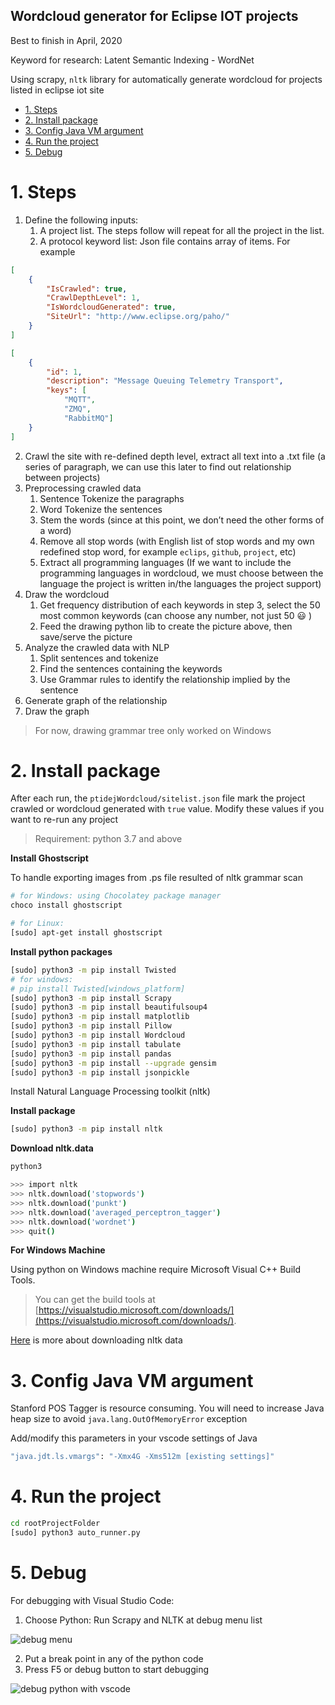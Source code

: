 Wordcloud generator for Eclipse IOT projects
---

Best to finish in April, 2020

Keyword for research: Latent Semantic Indexing - WordNet

Using scrapy, `nltk` library for automatically generate wordcloud for projects listed in eclipse iot site

<!-- TOC -->

- [1. Steps](#1-steps)
- [2. Install package](#2-install-package)
- [3. Config Java VM argument](#3-config-java-vm-argument)
- [4. Run the project](#4-run-the-project)
- [5. Debug](#5-debug)

<!-- /TOC -->

# 1. Steps
<a id="markdown-steps" name="steps"></a>

1. Define the following inputs:
    1. A project list. The steps follow will repeat for all the project in the list.
    2. A protocol keyword list: Json file contains array of items. For example

```json
[
    {
        "IsCrawled": true,
        "CrawlDepthLevel": 1,
        "IsWordcloudGenerated": true,
        "SiteUrl": "http://www.eclipse.org/paho/"
    }
]
```

```json
[
    {
        "id": 1,
        "description": "Message Queuing Telemetry Transport",
        "keys": [
            "MQTT",
            "ZMQ",
            "RabbitMQ"]
    }
]
```
2. Crawl the site with re-defined depth level, extract all text into a .txt file (a series of paragraph, we can use this later to find out relationship between projects)
3. Preprocessing crawled data
    1. Sentence Tokenize the paragraphs
    2. Word Tokenize the sentences
    3. Stem the words (since at this point, we don’t need the other forms of a word)
    4. Remove all stop words (with English list of stop words and my own redefined stop word, for example `eclips`, `github`, `project`, etc)
    5. Extract all programming languages (If we want to include the programming languages in wordcloud, we must choose between the language the project is written in/the languages the project support)
4. Draw the wordcloud
    1. Get frequency distribution of each keywords in step 3, select the 50 most common keywords (can choose any number, not just 50 😃 )
    2. Feed the drawing python lib to create the picture above, then save/serve the picture
5. Analyze the crawled data with NLP
    1. Split sentences and tokenize
    2. Find the sentences containing the keywords
    3. Use Grammar rules to identify the relationship implied by the sentence
6. Generate graph of the relationship
7. Draw the graph

> For now, drawing grammar tree only worked on Windows

# 2. Install package
<a id="markdown-install-package" name="install-package"></a>

After each run, the `ptidejWordcloud/sitelist.json` file mark the project crawled or wordcloud generated with `true` value. Modify these values if you want to re-run any project

> Requirement: python 3.7 and above

**Install Ghostscript**

To handle exporting images from .ps file resulted of nltk grammar scan

```bash
# for Windows: using Chocolatey package manager
choco install ghostscript

# for Linux:
[sudo] apt-get install ghostscript
```

**Install python packages**

```bash
[sudo] python3 -m pip install Twisted
# for windows:
# pip install Twisted[windows_platform]
[sudo] python3 -m pip install Scrapy
[sudo] python3 -m pip install beautifulsoup4
[sudo] python3 -m pip install matplotlib
[sudo] python3 -m pip install Pillow
[sudo] python3 -m pip install Wordcloud
[sudo] python3 -m pip install tabulate
[sudo] python3 -m pip install pandas
[sudo] python3 -m pip install --upgrade gensim
[sudo] python3 -m pip install jsonpickle
```

Install Natural Language Processing toolkit (nltk)

**Install package**

```bash
[sudo] python3 -m pip install nltk
```

**Download nltk.data**

```bash
python3

>>> import nltk
>>> nltk.download('stopwords')
>>> nltk.download('punkt')
>>> nltk.download('averaged_perceptron_tagger')
>>> nltk.download('wordnet')
>>> quit()
```

**For Windows Machine**

Using python on Windows machine require Microsoft Visual C++ Build Tools.

> You can get the build tools at [https://visualstudio.microsoft.com/downloads/](https://visualstudio.microsoft.com/downloads/).

[Here](https://www.nltk.org/data.html) is more about downloading nltk data

# 3. Config Java VM argument
<a id="markdown-config-java-vm-argument" name="config-java-vm-argument"></a>

Stanford POS Tagger is resource consuming. You will need to increase Java heap size to avoid `java.lang.OutOfMemoryError` exception

Add/modify this parameters in your vscode settings of Java

```bash
"java.jdt.ls.vmargs": "-Xmx4G -Xms512m [existing settings]"
```

# 4. Run the project
<a id="markdown-run-the-project" name="run-the-project"></a>

```bash
cd rootProjectFolder
[sudo] python3 auto_runner.py
```

# 5. Debug
<a id="markdown-debug" name="debug"></a>

For debugging with Visual Studio Code:

1. Choose Python: Run Scrapy and NLTK at debug menu list

![debug menu](https://i.imgur.com/hnNbMKo.png)

2. Put a break point in any of the python code
3. Press F5 or debug button to start debugging

![debug python with vscode](https://i.imgur.com/VIeMJNC.png)
